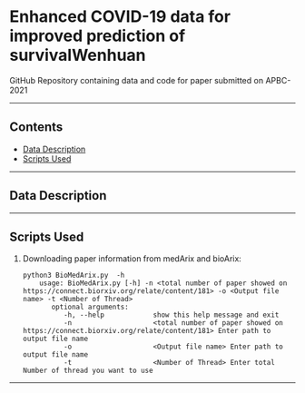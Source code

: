 # Enhanced COVID-19 data for improved prediction of survivalWenhuan

GitHub Repository containing data and code for paper submitted on APBC-2021

----
## Contents ##

* [Data Description](#Data-Description)
* [Scripts Used](#Scripts-Used)

----
## Data Description ##

----
## Scripts Used ##

1. Downloading paper information from medArix and bioArix:
	```
	python3 BioMedArix.py  -h
		usage: BioMedArix.py [-h] -n <total number of paper showed on https://connect.biorxiv.org/relate/content/181> -o <Output file name> -t <Number of Thread>
		   optional arguments:
			  -h, --help            show this help message and exit
			  -n                    <total number of paper showed on https://connect.biorxiv.org/relate/content/181> Enter path to output file name
 			  -o                    <Output file name> Enter path to output file name
			  -t                    <Number of Thread> Enter total Number of thread you want to use
    ```
----
